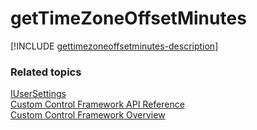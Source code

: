 # getTimeZoneOffsetMinutes

[!INCLUDE [gettimezoneoffsetminutes-description](includes/gettimezoneoffsetminutes-description.md)]

### Related topics

[IUserSettings](../iusersettings.md)<br />
[Custom Control Framework API Reference](../index.md)<br />
[Custom Control Framework Overview](../../custom-control-framework-overview.md)<br />